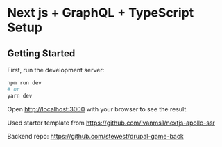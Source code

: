 # Next js + GraphQL + TypeScript Setup

## Getting Started

First, run the development server:

```bash
npm run dev
# or
yarn dev
```

Open [http://localhost:3000](http://localhost:3000) with your browser to see the result.

Used starter template from https://github.com/ivanms1/nextjs-apollo-ssr

Backend repo: https://github.com/stewest/drupal-game-back
